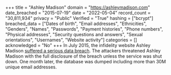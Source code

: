 +++
title = "Ashley Madison"
domain = "https://ashleymadison.com"
date_breached = "2015-07-19"
date = "2022-05-04"
record_count = "30,811,934"
privacy = "Public"
Verified = "True"
hashing = ["bcrypt"]
breached_data = ["Dates of birth", "Email addresses", "Ethnicities", "Genders", "Names", "Passwords", "Payment histories", "Phone numbers", "Physical addresses", "Security questions and answers", "Sexual orientations", "Usernames", "Website activity"]
categories = []
acknowledged = "No"
+++
In July 2015, the infidelity website Ashley Madison <a href="http://krebsonsecurity.com/2015/07/online-cheating-site-ashleymadison-hacked/" target="_blank" rel="noopener">suffered a serious data breach</a>. The attackers threatened Ashley Madison with the full disclosure of the breach unless the service was shut down. One month later, the database was dumped including more than 30M unique email addresses.
